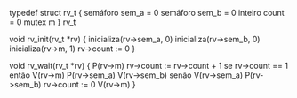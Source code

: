 typedef struct rv_t {
  semáforo sem_a = 0
  semáforo sem_b = 0
  inteiro count = 0
  mutex m
} rv_t

void rv_init(rv_t *rv) {
  inicializa(rv->sem_a, 0)
  inicializa(rv->sem_b, 0)
  inicializa(rv->m, 1)
  rv->count := 0
}

void rv_wait(rv_t *rv) {
  P(rv->m)
  rv->count := rv->count + 1
  se rv->count == 1 então
    V(rv->m)
    P(rv->sem_a)
    V(rv->sem_b)
  senão
    V(rv->sem_a)
    P(rv->sem_b)
    rv->count := 0
    V(rv->m)
}

